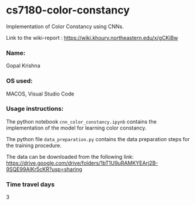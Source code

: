 # cs7180-color-constancy

Implementation of Color Constancy using CNNs.

Link to the wiki-report : https://wiki.khoury.northeastern.edu/x/gCKiBw

### Name:
Gopal Krishna

### OS used:
MACOS, Visual Studio Code

### Usage instructions:
The python notebook `cnn_color_constancy.ipynb` contains the implementation of the model for learning color constancy.

The python file `data_preparation.py` contains the data preparation steps for the training procedure.

The data can be downloaded from the following link: https://drive.google.com/drive/folders/1bT1U9uRAMKYEArj2B-9SQE99AIKr5cKR?usp=sharing

### Time travel days
3
